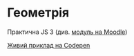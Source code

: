 # Геометрія

Практична JS 3 (див. [модуль на Moodle](https://distance.kuk.edu.ua/mod/assign/view.php?id=140156))

[Живий приклад на Codepen](https://codepen.io/Dmytro-Baida-the-looper/pen/Jojvozw)
